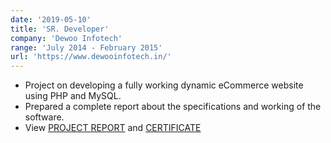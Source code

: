 ```yaml
---
date: '2019-05-10'
title: 'SR. Developer'
company: 'Dewoo Infotech'
range: 'July 2014 - February 2015'
url: 'https://www.dewooinfotech.in/'
---
```


- Project on developing a fully working dynamic eCommerce website using PHP and MySQL.
- Prepared a complete report about the specifications and working of the software.
- View [PROJECT REPORT](https://drive.google.com/file/d/1Cn6gxJ1UYpcdz97FivBBp-SsXiVbgg5-/view?usp=sharing) and [CERTIFICATE](https://drive.google.com/file/d/1R1in-IgfDj9qx9btWEeA_9Ob3db-54_c/view?usp=sharing)
